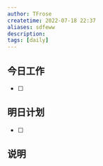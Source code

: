 ```yaml
---
author: TFrose
createtime: 2022-07-18 22:37
aliases: sdfeww
description:
tags: [daily]
---
```



## 今日工作
- [ ] 

## 明日计划
- [ ] 

## 说明
